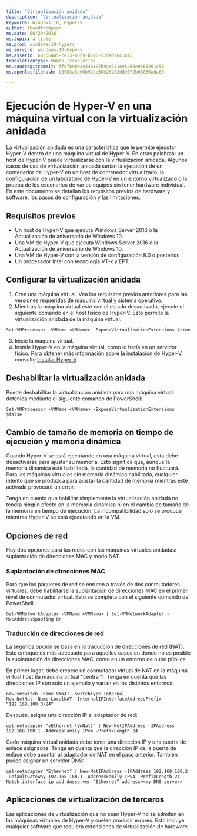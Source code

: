 ```yaml
---
title: "Virtualización anidada"
description: "Virtualización anidada"
keywords: Windows 10, Hyper-V
author: theodthompson
ms.date: 06/20/2016
ms.topic: article
ms.prod: windows-10-hyperv
ms.service: windows-10-hyperv
ms.assetid: 68c65445-ce13-40c9-b516-57ded76c1b15
translationtype: Human Translation
ms.sourcegitcommit: ffdf89b0ae346197b9ae631ee5260e0565261c55
ms.openlocfilehash: b0903a3e00b92bc60e26282dde072b66030ada09

---
```


# Ejecución de Hyper-V en una máquina virtual con la virtualización anidada

La virtualización anidada es una característica que le permite ejecutar Hyper-V dentro de una máquina virtual de Hyper-V. En otras palabras: un host de Hyper-V puede virtualizarse con la virtualización anidada. Algunos casos de uso de virtualización anidada serían la ejecución de un contenedor de Hyper-V en un host de contenedor virtualizado, la configuración de un laboratorio de Hyper-V en un entorno virtualizado o la prueba de los escenarios de varios equipos sin tener hardware individual. En este documento se detallan los requisitos previos de hardware y software, los pasos de configuración y las limitaciones. 

## Requisitos previos

- Un host de Hyper-V que ejecuta Windows Server 2016 o la Actualización de aniversario de Windows 10.
- Una VM de Hyper-V que ejecuta Windows Server 2016 o la Actualización de aniversario de Windows 10.
- Una VM de Hyper-V con la versión de configuración 8.0 o posterior.
- Un procesador Intel con tecnología VT-x y EPT.

## Configurar la virtualización anidada

1. Cree una máquina virtual. Vea los requisitos previos anteriores para las versiones requeridas de máquina virtual y sistema operativo.
2. Mientras la máquina virtual esté con el estado desactivado, ejecute el siguiente comando en el host físico de Hyper-V. Esto permite la virtualización anidada de la máquina virtual.

```none
Set-VMProcessor -VMName <VMName> -ExposeVirtualizationExtensions $true
```
3. Inicie la máquina virtual.
4. Instale Hyper-V en la máquina virtual, como lo haría en un servidor físico. Para obtener más información sobre la instalación de Hyper-V, consulte [Instalar Hyper-V]( https://msdn.microsoft.com/en-us/virtualization/hyperv_on_windows/quick_start/walkthrough_install).

## Deshabilitar la virtualización anidada
Puede deshabilitar la virtualización anidada para una máquina virtual detenida mediante el siguiente comando de PowerShell:
```none
Set-VMProcessor -VMName <VMName> -ExposeVirtualizationExtensions $false
```

## Cambio de tamaño de memoria en tiempo de ejecución y memoria dinámica
Cuando Hyper-V se está ejecutando en una máquina virtual, esta debe desactivarse para ajustar su memoria. Esto significa que, aunque la memoria dinámica esté habilitada, la cantidad de memoria no fluctuará. Para las máquinas virtuales sin memoria dinámica habilitada, cualquier intento que se produzca para ajustar la cantidad de memoria mientras esté activada provocará un error. 

Tenga en cuenta que habilitar simplemente la virtualización anidada no tendrá ningún efecto en la memoria dinámica ni en el cambio de tamaño de la memoria en tiempo de ejecución. La incompatibilidad solo se produce mientras Hyper-V se está ejecutando en la VM.

## Opciones de red
Hay dos opciones para las redes con las máquinas virtuales anidadas: suplantación de direcciones MAC y modo NAT.

### Suplantación de direcciones MAC
Para que los paquetes de red se enruten a través de dos conmutadores virtuales, debe habilitarse la suplantación de direcciones MAC en el primer nivel de conmutador virtual. Esto se completa con el siguiente comando de PowerShell.

```none
Get-VMNetworkAdapter -VMName <VMName> | Set-VMNetworkAdapter -MacAddressSpoofing On
```
### Traducción de direcciones de red
La segunda opción se basa en la traducción de direcciones de red (NAT). Este enfoque es más adecuado para aquellos casos en donde no es posible la suplantación de direcciones MAC, como en un entorno de nube pública.

En primer lugar, debe crearse un conmutador virtual de NAT en la máquina virtual host (la máquina virtual "central"). Tenga en cuenta que las direcciones IP son solo un ejemplo y varían en los distintos entornos:
```none
new-vmswitch -name VmNAT -SwitchType Internal
New-NetNat –Name LocalNAT –InternalIPInterfaceAddressPrefix “192.168.100.0/24”
```
Después, asigne una dirección IP al adaptador de red:
```none
get-netadapter "vEthernet (VmNat)" | New-NetIPAddress -IPAddress 192.168.100.1 -AddressFamily IPv4 -PrefixLength 24
```
Cada máquina virtual anidada debe tener una dirección IP y una puerta de enlace asignadas. Tenga en cuenta que la dirección IP de la puerta de enlace debe apuntar al adaptador de NAT en el paso anterior. También puede asignar un servidor DNS:
```none
get-netadapter "Ethernet" | New-NetIPAddress -IPAddress 192.168.100.2 -DefaultGateway 192.168.100.1 -AddressFamily IPv4 -PrefixLength 24
Netsh interface ip add dnsserver “Ethernet” address=<my DNS server>
```

## Aplicaciones de virtualización de terceros
Las aplicaciones de virtualización que no sean Hyper-V no se admiten en las máquinas virtuales de Hyper-V y suelen producir errores. Esto incluye cualquier software que requiera extensiones de virtualización de hardware.



<!--HONumber=Oct16_HO4-->


